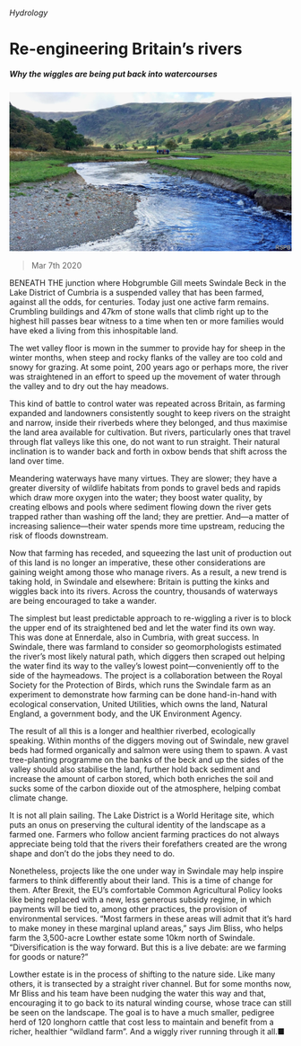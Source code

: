 ###### Hydrology

# Re-engineering Britain’s rivers 

##### Why the wiggles are being put back into watercourses 

![image](images/20200307_BRP003_0.jpg) 

> Mar 7th 2020 

BENEATH THE junction where Hobgrumble Gill meets Swindale Beck in the Lake District of Cumbria is a suspended valley that has been farmed, against all the odds, for centuries. Today just one active farm remains. Crumbling buildings and 47km of stone walls that climb right up to the highest hill passes bear witness to a time when ten or more families would have eked a living from this inhospitable land.

The wet valley floor is mown in the summer to provide hay for sheep in the winter months, when steep and rocky flanks of the valley are too cold and snowy for grazing. At some point, 200 years ago or perhaps more, the river was straightened in an effort to speed up the movement of water through the valley and to dry out the hay meadows.


This kind of battle to control water was repeated across Britain, as farming expanded and landowners consistently sought to keep rivers on the straight and narrow, inside their riverbeds where they belonged, and thus maximise the land area available for cultivation. But rivers, particularly ones that travel through flat valleys like this one, do not want to run straight. Their natural inclination is to wander back and forth in oxbow bends that shift across the land over time.

Meandering waterways have many virtues. They are slower; they have a greater diversity of wildlife habitats from ponds to gravel beds and rapids which draw more oxygen into the water; they boost water quality, by creating elbows and pools where sediment flowing down the river gets trapped rather than washing off the land; they are prettier. And—a matter of increasing salience—their water spends more time upstream, reducing the risk of floods downstream.

Now that farming has receded, and squeezing the last unit of production out of this land is no longer an imperative, these other considerations are gaining weight among those who manage rivers. As a result, a new trend is taking hold, in Swindale and elsewhere: Britain is putting the kinks and wiggles back into its rivers. Across the country, thousands of waterways are being encouraged to take a wander.

The simplest but least predictable approach to re-wiggling a river is to block the upper end of its straightened bed and let the water find its own way. This was done at Ennerdale, also in Cumbria, with great success. In Swindale, there was farmland to consider so geomorphologists estimated the river’s most likely natural path, which diggers then scraped out helping the water find its way to the valley’s lowest point—conveniently off to the side of the haymeadows. The project is a collaboration between the Royal Society for the Protection of Birds, which runs the Swindale farm as an experiment to demonstrate how farming can be done hand-in-hand with ecological conservation, United Utilities, which owns the land, Natural England, a government body, and the UK Environment Agency.

The result of all this is a longer and healthier riverbed, ecologically speaking. Within months of the diggers moving out of Swindale, new gravel beds had formed organically and salmon were using them to spawn. A vast tree-planting programme on the banks of the beck and up the sides of the valley should also stabilise the land, further hold back sediment and increase the amount of carbon stored, which both enriches the soil and sucks some of the carbon dioxide out of the atmosphere, helping combat climate change.

It is not all plain sailing. The Lake District is a World Heritage site, which puts an onus on preserving the cultural identity of the landscape as a farmed one. Farmers who follow ancient farming practices do not always appreciate being told that the rivers their forefathers created are the wrong shape and don’t do the jobs they need to do.

Nonetheless, projects like the one under way in Swindale may help inspire farmers to think differently about their land. This is a time of change for them. After Brexit, the EU’s comfortable Common Agricultural Policy looks like being replaced with a new, less generous subsidy regime, in which payments will be tied to, among other practices, the provision of environmental services. “Most farmers in these areas will admit that it’s hard to make money in these marginal upland areas,” says Jim Bliss, who helps farm the 3,500-acre Lowther estate some 10km north of Swindale. “Diversification is the way forward. But this is a live debate: are we farming for goods or nature?”

Lowther estate is in the process of shifting to the nature side. Like many others, it is transected by a straight river channel. But for some months now, Mr Bliss and his team have been nudging the water this way and that, encouraging it to go back to its natural winding course, whose trace can still be seen on the landscape. The goal is to have a much smaller, pedigree herd of 120 longhorn cattle that cost less to maintain and benefit from a richer, healthier “wildland farm”. And a wiggly river running through it all.■

